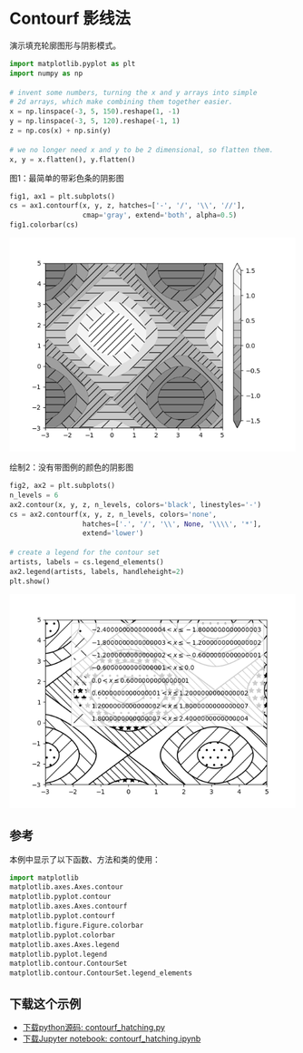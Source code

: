 # Contourf 影线法

演示填充轮廓图形与阴影模式。

```python
import matplotlib.pyplot as plt
import numpy as np

# invent some numbers, turning the x and y arrays into simple
# 2d arrays, which make combining them together easier.
x = np.linspace(-3, 5, 150).reshape(1, -1)
y = np.linspace(-3, 5, 120).reshape(-1, 1)
z = np.cos(x) + np.sin(y)

# we no longer need x and y to be 2 dimensional, so flatten them.
x, y = x.flatten(), y.flatten()
```

图1：最简单的带彩色条的阴影图

```python
fig1, ax1 = plt.subplots()
cs = ax1.contourf(x, y, z, hatches=['-', '/', '\\', '//'],
                  cmap='gray', extend='both', alpha=0.5)
fig1.colorbar(cs)
```

![Contourf 影线法](/static/images/gallery/sphx_glr_contourf_hatching_001.png)

绘制2：没有带图例的颜色的阴影图

```python
fig2, ax2 = plt.subplots()
n_levels = 6
ax2.contour(x, y, z, n_levels, colors='black', linestyles='-')
cs = ax2.contourf(x, y, z, n_levels, colors='none',
                  hatches=['.', '/', '\\', None, '\\\\', '*'],
                  extend='lower')

# create a legend for the contour set
artists, labels = cs.legend_elements()
ax2.legend(artists, labels, handleheight=2)
plt.show()
```

![Contourf 影线法2](/static/images/gallery/sphx_glr_contourf_hatching_002.png)

## 参考

本例中显示了以下函数、方法和类的使用：

```python
import matplotlib
matplotlib.axes.Axes.contour
matplotlib.pyplot.contour
matplotlib.axes.Axes.contourf
matplotlib.pyplot.contourf
matplotlib.figure.Figure.colorbar
matplotlib.pyplot.colorbar
matplotlib.axes.Axes.legend
matplotlib.pyplot.legend
matplotlib.contour.ContourSet
matplotlib.contour.ContourSet.legend_elements
```

## 下载这个示例

- [下载python源码: contourf_hatching.py](https://matplotlib.org/_downloads/contourf_hatching.py)
- [下载Jupyter notebook: contourf_hatching.ipynb](https://matplotlib.org/_downloads/contourf_hatching.ipynb)